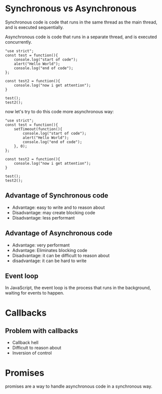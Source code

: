 # Synchronous vs Asynchronous
Synchronous code is code that runs in the same thread as the main thread, and is executed sequentially.

Asynchronous code is code that runs in a separate thread, and is executed concurrently.

```
"use strict";
const test = function(){
    console.log("start of code");
    alert("Hello World");
    console.log("end of code");
};

const test2 = function(){
    console.log("now i get attention");
}

test();
test2();
```

now let's try to do this code more asynchronous way:

```
"use strict";
const test = function(){
    setTimeout(function(){
        console.log("start of code");
        alert("Hello World");
        console.log("end of code");
    }, 0);
};

const test2 = function(){
    console.log("now i get attention");
}

test();
test2();
```

## Advantage of Synchronous code
- Advantage: easy to write and to reason about
- Disadvantage: may create blocking code
- Disadvantage: less performant

## Advantage of Asynchronous code
- Advantage: very performant
- Advantage: Eliminates blocking code
- Disadvantage: it can be difficult to reason about
- disadvantage: it can be hard to write

## Event loop   
In JavaScript, the event loop is the process that runs in the background, waiting for events to happen.

# Callbacks
## Problem with callbacks

- Callback hell
- Difficult to reason about
- Inversion of control

# Promises
promises are a way to handle asynchronous code in a synchronous way.
